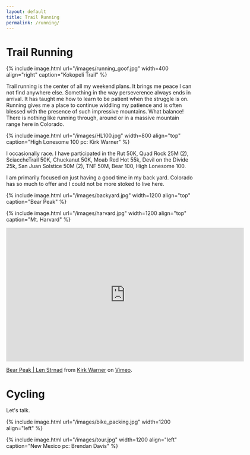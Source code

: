 ```yaml
---
layout: default
title: Trail Running 
permalink: /running/
---
```



# Trail Running


{% include image.html url="/images/running_goof.jpg" width=400 align="right" caption="Kokopeli Trail" %}

Trail running is the center of all my weekend plans. It brings me peace I can not find anywhere else. Something in the way perseverence always ends in arrival. It has taught me how to learn to be patient when the struggle is on. Running gives me a place to continue widdling my patience and is often blessed with the presence of such impressive mountains. What balance! There is nothing like running through, around or in a massive mountain range here in Colorado.

{% include image.html url="/images/HL100.jpg" width=800 align="top" caption="High Lonesome 100 pc: Kirk Warner"  %}


I occasionally race. I have participated in the Rut 50K, Quad Rock 25M (2), SciaccheTrail 50K, Chuckanut 50K, Moab Red Hot 55k, Devil on the Divide 25k, San Juan Solstice 50M (2), TNF 50M, Bear 100, High Lonesome 100.

I am primarily focused on just having a good time in my back yard. Colorado has so much to offer and I could not be more stoked to live here.  



{% include image.html url="/images/backyard.jpg" width=1200 align="top" caption="Bear Peak" %}

{% include image.html url="/images/harvard.jpg" width=1200 align="top" caption="Mt. Harvard" %}

<iframe src="https://player.vimeo.com/video/273341833" width="640" height="360" frameborder="0" webkitallowfullscreen mozallowfullscreen allowfullscreen></iframe>
<p><a href="https://vimeo.com/273341833">Bear Peak | Len Strnad</a> from <a href="https://vimeo.com/kirkjwarner">Kirk Warner</a> on <a href="https://vimeo.com">Vimeo</a>.</p>



# Cycling

Let's talk.

 {% include image.html url="/images/bike_packing.jpg" width=1200 align="left" %}


 {% include image.html url="/images/tour.jpg" width=1200 align="left" caption="New Mexico pc: Brendan Davis" %}
